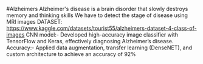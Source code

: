 #Alzheimers
Alzheimer's disease is a brain disorder that slowly destroys memory and thinking skills We have to detect the stage of disease using MRI images
DATASET: https://www.kaggle.com/datasets/tourist55/alzheimers-dataset-4-class-of-images
CNN model:-	Developed high-accuracy image classifier with TensorFlow and Keras, effectively diagnosing Alzheimer’s disease.
Accuracy:-	Applied data augmentation, transfer learning (DenseNET), and custom architecture to achieve an accuracy of 92%

